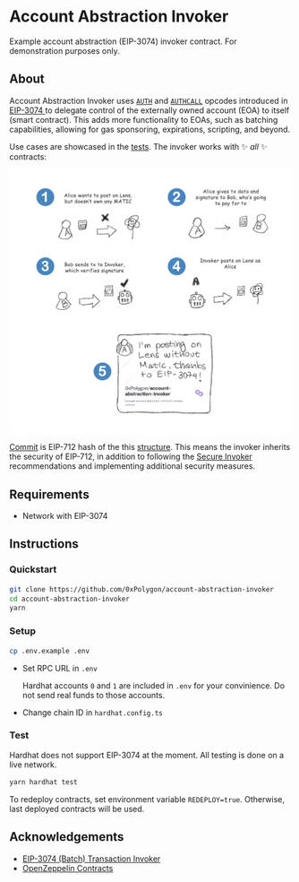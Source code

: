 # Account Abstraction Invoker

Example account abstraction (EIP-3074) invoker contract. For demonstration purposes only.

## About

Account Abstraction Invoker uses [`AUTH`](https://eips.ethereum.org/EIPS/eip-3074#auth-0xf6) and [`AUTHCALL`](https://eips.ethereum.org/EIPS/eip-3074#authcall-0xf7) opcodes introduced in [EIP-3074 ](https://eips.ethereum.org/EIPS/eip-3074) to delegate control of the externally owned account (EOA) to itself (smart contract). This adds more functionality to EOAs, such as batching capabilities, allowing for gas sponsoring, expirations, scripting, and beyond.

Use cases are showcased in the [tests](test/AccountAbstractionInvoker.ts). The invoker works with ✨ _all_ ✨ contracts:

<img alt="Sponsoring example" src="./img/sponsoring-example.png" width="693px" />

[Commit](https://eips.ethereum.org/EIPS/eip-3074#understanding-commit) is EIP-712 hash of the this [structure](scripts/signing/README.md). This means the invoker inherits the security of EIP-712, in addition to following the [Secure Invoker](https://eips.ethereum.org/EIPS/eip-3074#secure-invokers) recommendations and implementing additional security measures.

## Requirements

- Network with EIP-3074

## Instructions

### Quickstart

```bash
git clone https://github.com/0xPolygon/account-abstraction-invoker
cd account-abstraction-invoker
yarn
```

### Setup

```bash
cp .env.example .env
```

- Set RPC URL in `.env`

    Hardhat accounts `0` and `1` are included in `.env` for your convinience. Do not send real funds to those accounts.

- Change chain ID in `hardhat.config.ts`

### Test

Hardhat does not support EIP-3074 at the moment. All testing is done on a live network.

```bash
yarn hardhat test
```

To redeploy contracts, set environment variable `REDEPLOY=true`. Otherwise, last deployed contracts will be used.

## Acknowledgements

- [EIP-3074 (Batch) Transaction Invoker](https://github.com/Mrtenz/transaction-invoker)
- [OpenZeppelin Contracts](https://github.com/OpenZeppelin/openzeppelin-contracts)